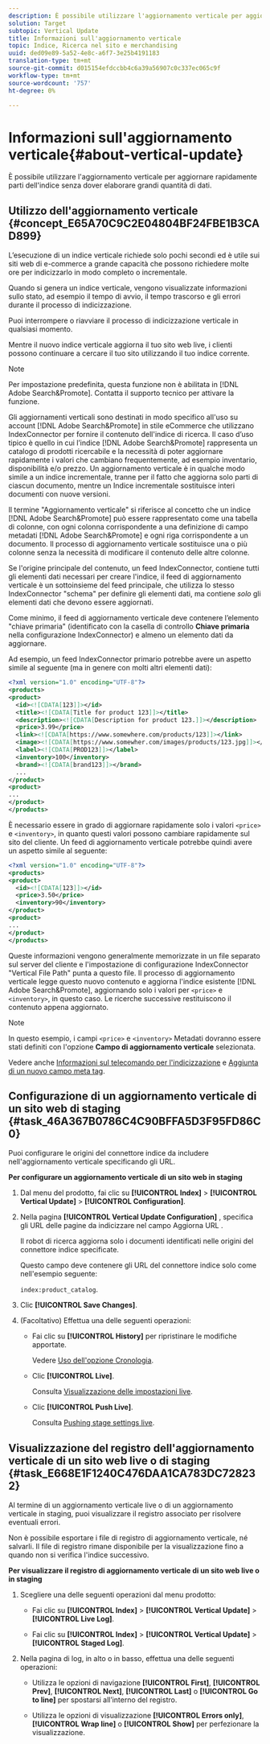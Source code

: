 ```yaml
---
description: È possibile utilizzare l'aggiornamento verticale per aggiornare rapidamente parti dell'indice senza dover elaborare grandi quantità di dati.
solution: Target
subtopic: Vertical Update
title: Informazioni sull'aggiornamento verticale
topic: Indice, Ricerca nel sito e merchandising
uuid: ded09e89-5a52-4e8c-a6f7-3e25b4191183
translation-type: tm+mt
source-git-commit: d015154efdccbb4c6a39a56907c0c337ec065c9f
workflow-type: tm+mt
source-wordcount: '757'
ht-degree: 0%

---
```



# Informazioni sull&#39;aggiornamento verticale{#about-vertical-update}

È possibile utilizzare l&#39;aggiornamento verticale per aggiornare rapidamente parti dell&#39;indice senza dover elaborare grandi quantità di dati.

## Utilizzo dell&#39;aggiornamento verticale {#concept_E65A70C9C2E04804BF24FBE1B3CAD899}

L’esecuzione di un indice verticale richiede solo pochi secondi ed è utile sui siti web di e-commerce a grande capacità che possono richiedere molte ore per indicizzarlo in modo completo o incrementale.

Quando si genera un indice verticale, vengono visualizzate informazioni sullo stato, ad esempio il tempo di avvio, il tempo trascorso e gli errori durante il processo di indicizzazione.

Puoi interrompere o riavviare il processo di indicizzazione verticale in qualsiasi momento.

Mentre il nuovo indice verticale aggiorna il tuo sito web live, i clienti possono continuare a cercare il tuo sito utilizzando il tuo indice corrente.

>[!NOTE]
>
>Per impostazione predefinita, questa funzione non è abilitata in [!DNL Adobe Search&Promote]. Contatta il supporto tecnico per attivare la funzione.

Gli aggiornamenti verticali sono destinati in modo specifico all&#39;uso su account [!DNL Adobe Search&Promote] in stile eCommerce che utilizzano IndexConnector per fornire il contenuto dell&#39;indice di ricerca. Il caso d’uso tipico è quello in cui l’indice [!DNL Adobe Search&Promote] rappresenta un catalogo di prodotti ricercabile e la necessità di poter aggiornare rapidamente i valori che cambiano frequentemente, ad esempio inventario, disponibilità e/o prezzo. Un aggiornamento verticale è in qualche modo simile a un indice incrementale, tranne per il fatto che aggiorna solo parti di ciascun documento, mentre un Indice incrementale sostituisce interi documenti con nuove versioni.

Il termine &quot;Aggiornamento verticale&quot; si riferisce al concetto che un indice [!DNL Adobe Search&Promote] può essere rappresentato come una tabella di colonne, con ogni colonna corrispondente a una definizione di campo metadati [!DNL Adobe Search&Promote] e ogni riga corrispondente a un documento. Il processo di aggiornamento verticale sostituisce una o più colonne senza la necessità di modificare il contenuto delle altre colonne.

Se l&#39;origine principale del contenuto, un feed IndexConnector, contiene tutti gli elementi dati necessari per creare l&#39;indice, il feed di aggiornamento verticale è un sottoinsieme del feed principale, che utilizza lo stesso IndexConnector &quot;schema&quot; per definire gli elementi dati, ma contiene *solo* gli elementi dati che devono essere aggiornati.

Come minimo, il feed di aggiornamento verticale deve contenere l’elemento &quot;chiave primaria&quot; (identificato con la casella di controllo **Chiave primaria** nella configurazione IndexConnector) e almeno un elemento dati da aggiornare.

Ad esempio, un feed IndexConnector primario potrebbe avere un aspetto simile al seguente (ma in genere con molti altri elementi dati):

```xml
<?xml version="1.0" encoding="UTF-8"?>
<products>
<product>
  <id><![CDATA[123]]></id>
  <title><![CDATA[Title for product 123]]></title>
  <description><![CDATA[Description for product 123.]]></description>
  <price>3.99</price>
  <link><![CDATA[https://www.somewhere.com/products/123]]></link>
  <image><![CDATA[https://www.somewher.com/images/products/123.jpg]]></image>
  <label><![CDATA[PROD123]]></label>
  <inventory>100</inventory>
  <brand><![CDATA[brand123]]></brand>
  ...
</product>
<product>
...
</product>
</products>
```

È necessario essere in grado di aggiornare rapidamente solo i valori `<price>` e `<inventory>`, in quanto questi valori possono cambiare rapidamente sul sito del cliente. Un feed di aggiornamento verticale potrebbe quindi avere un aspetto simile al seguente:

```xml
<?xml version="1.0" encoding="UTF-8"?>
<products>
<product>
  <id><![CDATA[123]]></id>
  <price>3.50</price>
  <inventory>90</inventory>
</product>
<product>
...
</product>
</products>
```

Queste informazioni vengono generalmente memorizzate in un file separato sul server del cliente e l&#39;impostazione di configurazione IndexConnector &quot;Vertical File Path&quot; punta a questo file. Il processo di aggiornamento verticale legge questo nuovo contenuto e aggiorna l&#39;indice esistente [!DNL Adobe Search&Promote], aggiornando solo i valori per `<price>` e `<inventory>`, in questo caso. Le ricerche successive restituiscono il contenuto appena aggiornato.

>[!NOTE]
In questo esempio, i campi `<price>` e `<inventory>` Metadati dovranno essere stati definiti con l&#39;opzione **Campo di aggiornamento verticale** selezionata.

Vedere anche [Informazioni sul telecomando per l&#39;indicizzazione](../c-about-index-menu/c-about-remote-control-for-indexing.md#concept_C79B322190E84106A434E5C6D4A4118F) e [Aggiunta di un nuovo campo meta tag](../c-about-settings-menu/c-about-metadata-menu.md#task_6DF188C0FC7F4831A4444CA9AFA615E5).

## Configurazione di un aggiornamento verticale di un sito web di staging {#task_46A367B0786C4C90BFFA5D3F95FD86C0}

Puoi configurare le origini del connettore indice da includere nell&#39;aggiornamento verticale specificando gli URL.

**Per configurare un aggiornamento verticale di un sito web in staging**

1. Dal menu del prodotto, fai clic su **[!UICONTROL Index]** > **[!UICONTROL Vertical Update]** > **[!UICONTROL Configuration]**.
1. Nella pagina **[!UICONTROL Vertical Update Configuration]** , specifica gli URL delle pagine da indicizzare nel campo Aggiorna URL .

   Il robot di ricerca aggiorna solo i documenti identificati nelle origini del connettore indice specificate.

   Questo campo deve contenere gli URL del connettore indice solo come nell&#39;esempio seguente:

   `index:product_catalog`.
1. Clic **[!UICONTROL Save Changes]**.
1. (Facoltativo) Effettua una delle seguenti operazioni:

   * Fai clic su **[!UICONTROL History]** per ripristinare le modifiche apportate.

      Vedere [Uso dell&#39;opzione Cronologia](../t-using-the-history-option.md#task_70DD3F87A67242BBBD2CB27156F43002).

   * Clic **[!UICONTROL Live]**.

      Consulta [Visualizzazione delle impostazioni live](../c-about-staging.md#task_401A0EBDB5DB4D4CA933CBA7BECDC10F).

   * Clic **[!UICONTROL Push Live]**.

      Consulta [Pushing stage settings live](../c-about-staging.md#task_44306783B4C0408AAA58B471DAF2D9A4).

## Visualizzazione del registro dell&#39;aggiornamento verticale di un sito web live o di staging {#task_E668E1F1240C476DAA1CA783DC728232}

Al termine di un aggiornamento verticale live o di un aggiornamento verticale in staging, puoi visualizzare il registro associato per risolvere eventuali errori.

Non è possibile esportare i file di registro di aggiornamento verticale, né salvarli. Il file di registro rimane disponibile per la visualizzazione fino a quando non si verifica l&#39;indice successivo.

**Per visualizzare il registro di aggiornamento verticale di un sito web live o in staging**

1. Scegliere una delle seguenti operazioni dal menu prodotto:

   * Fai clic su **[!UICONTROL Index]** > **[!UICONTROL Vertical Update]** > **[!UICONTROL Live Log]**.

   * Fai clic su **[!UICONTROL Index]** > **[!UICONTROL Vertical Update]** > **[!UICONTROL Staged Log]**.

1. Nella pagina di log, in alto o in basso, effettua una delle seguenti operazioni:

   * Utilizza le opzioni di navigazione **[!UICONTROL First]**, **[!UICONTROL Prev]**, **[!UICONTROL Next]**, **[!UICONTROL Last]** o **[!UICONTROL Go to line]** per spostarsi all’interno del registro.

   * Utilizza le opzioni di visualizzazione **[!UICONTROL Errors only]**, **[!UICONTROL Wrap line]** o **[!UICONTROL Show]** per perfezionare la visualizzazione.

